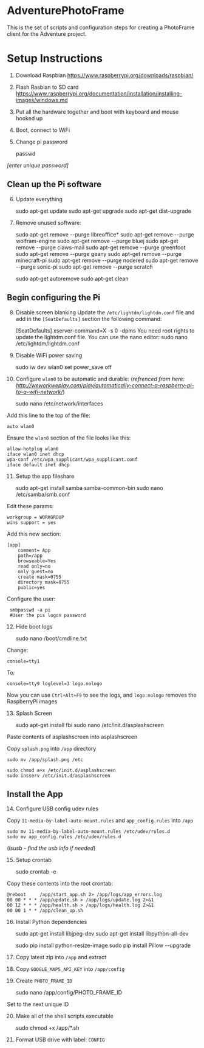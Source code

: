 # AdventurePhotoFrame
This is the set of scripts and configuration steps for creating a PhotoFrame client for the Adventure project.

# Setup Instructions

1) Download Raspbian
	https://www.raspberrypi.org/downloads/raspbian/
	
2) Flash Rasbian to SD card
	https://www.raspberrypi.org/documentation/installation/installing-images/windows.md

3) Put all the hardware together and boot with keyboard and mouse hooked up

4) Boot, connect to WiFi

5) Change pi password

	passwd
	
*[enter unique password]*

## Clean up the Pi software

6) Update everything

	sudo apt-get update
	sudo apt-get upgrade
	sudo apt-get dist-upgrade

7) Remove unused software:

	sudo apt-get remove --purge libreoffice*
	sudo apt-get remove --purge wolfram-engine
	sudo apt-get remove --purge bluej
	sudo apt-get remove --purge claws-mail
	sudo apt-get remove --purge greenfoot
	sudo apt-get remove --purge geany
	sudo apt-get remove --purge minecraft-pi
	sudo apt-get remove --purge nodered
	sudo apt-get remove --purge sonic-pi
	sudo apt-get remove --purge scratch
	
	sudo apt-get autoremove
	sudo apt-get clean
	
## Begin configuring the Pi
	
8) Disable screen blanking
	Update the `/etc/lightdm/lightdm.conf` file and add in the `[SeatDefaults]` section the following command:

	[SeatDefaults]
	xserver-command=X -s 0 -dpms
	You need root rights to update the lightdm.conf file. You can use the nano editor:
	sudo nano /etc/lightdm/lightdm.conf

9) Disable WiFi power saving

	sudo iw dev wlan0 set power_save off

10) Configure `wlan0` to be automatic and durable: 
(*refrenced from here: http://weworkweplay.com/play/automatically-connect-a-raspberry-pi-to-a-wifi-network/*)

	sudo nano /etc/network/interfaces
	

Add this line to the top of the file:

	auto wlan0

Ensure the `wlan0` section of the file looks like this:

	allow-hotplug wlan0
	iface wlan0 inet dhcp
	wpa-conf /etc/wpa_supplicant/wpa_supplicant.conf
	iface default inet dhcp

11) Setup the app fileshare

	sudo apt-get install samba samba-common-bin
	sudo nano /etc/samba/smb.conf

Edit these params:

	workgroup = WORKGROUP
	wins support = yes
	
Add this new section:

	[app]
		comment= App
		path=/app
		browseable=Yes
		read only=no
		only guest=no
		create mask=0755
		directory mask=0755
		public=yes

Configure the user:

	 smbpasswd -a pi
	 #User the pis logon password

12) Hide boot logs

	sudo nano /boot/cmdline.txt
	
Change:

	console=tty1
To:

	console=tty9 loglevel=3 logo.nologo
Now you can use `Ctrl+Alt+F9` to see the logs, and `logo.nologo` removes the RaspberryPi images
	
13) Splash Screen

	sudo apt-get install fbi
	sudo nano /etc/init.d/asplashscreen
	
Paste contents of asplashscreen into asplashscreen
	
Copy `splash.png` into `/app` directory

	sudo mv /app/splash.png /etc
	
	sudo chmod a+x /etc/init.d/asplashscreen
	sudo insserv /etc/init.d/asplashscreen
	
## Install the App

14) Configure USB config udev rules

Copy `11-media-by-label-auto-mount.rules` and `app_config.rules` into `/app`
	
	sudo mv 11-media-by-label-auto-mount.rules /etc/udev/rules.d
	sudo mv app_config.rules /etc/udev/rules.d
	
(*lsusb - find the usb info if needed*)

15) Setup crontab

	sudo crontab -e
	
Copy these contents into the root crontab:

	@reboot     /app/start_app.sh 2> /app/logs/app_errors.log
	00 00 * * * /app/update.sh > /app/logs/update.log 2>&1
	00 12 * * * /app/health.sh > /app/logs/health.log 2>&1
	00 00 1 * * /app/clean_up.sh

16) Install Python dependencies

	sudo apt-get install libjpeg-dev
	sudo apt-get install libpython-all-dev
	
	sudo pip install python-resize-image
	sudo pip install Pillow --upgrade
	
17) Copy latest zip into `/app` and extract

18) Copy `GOOGLE_MAPS_API_KEY` into `/app/config`

19) Create `PHOTO_FRAME_ID`

	sudo nano /app/config/PHOTO_FRAME_ID
	
Set to the next unique ID
	
20) Make all of the shell scripts executable

	sudo chmod +x /app/*.sh
	
21) Format USB drive with label: `CONFIG`

